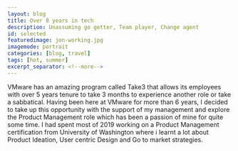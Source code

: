 ```yaml
---
layout: blog
title: Over 8 years in tech
description: Unassuming go getter, Team player, Change agent
id: selected
featuredimage: jon-working.jpg
imagemode: portrait
categories: [blog, travel]
tags: [hot, summer]
excerpt_separator: <!--more-->
---
```

VMware has an amazing program called Take3 that allows its employees with over 5 years tenure to take 3 months to experience another role or take a sabbatical. Having been here at VMware for more than 6 years,<!--more--> I decided to take up this opportunity with the support of my management and explore the Product Management role which has been a passion of mine for quite some time. <!--more-->I had spent most of 2019 working on a Product Management certification from University of Washington where i learnt a lot about Product Ideation, User centric Design and Go to market strategies.
